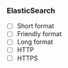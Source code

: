 ### ElasticSearch

* [ ] Short format
* [ ] Friendly format
* [ ] Long format
* [ ] HTTP
* [ ] HTTPS
